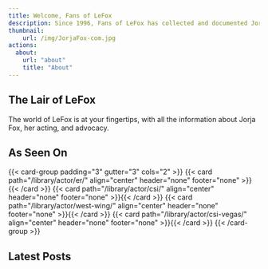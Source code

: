 ```yaml
---
title: Welcome, Fans of LeFox
description: Since 1996, Fans of LeFox has collected and documented Jorja Fox's career.
thumbnail:
    url: /img/JorjaFox-com.jpg
actions:
  about:
    url: "about"
    title: "About"
---
```


## The Lair of LeFox

The world of LeFox is at your fingertips, with all the information about Jorja Fox, her acting, and advocacy.

## As Seen On

{{< card-group padding="3" gutter="3" cols="2" >}}
    {{< card path="/library/actor/er/" align="center" header="none" footer="none" >}}{{< /card >}}
    {{< card path="/library/actor/csi/" align="center" header="none" footer="none" >}}{{< /card >}}
    {{< card path="/library/actor/west-wing/" align="center" header="none" footer="none" >}}{{< /card >}}
    {{< card path="/library/actor/csi-vegas/" align="center" header="none" footer="none" >}}{{< /card >}}
{{< /card-group >}}

## Latest Posts
